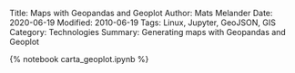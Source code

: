Title: Maps with Geopandas and Geoplot
Author: Mats Melander
Date: 2020-06-19
Modified: 2010-06-19
Tags: Linux, Jupyter, GeoJSON, GIS
Category: Technologies
Summary: Generating maps with Geopandas and Geoplot

{% notebook carta_geoplot.ipynb %}